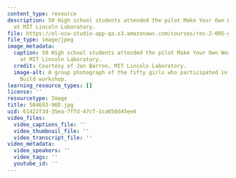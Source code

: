 ```yaml
---
content_type: resource
description: 50 High school students attended the pilot Make Your Own Wearables workshop
  at MIT Lincoln Laboratory.
file: https://ol-ocw-studio-app-qa.s3.amazonaws.com/courses/res-2-005-girls-who-build-make-your-own-wearables-workshop-spring-2015/61422f3d35ea7ffd47cf1ca658d45ee4_504693-96D.jpg
file_type: image/jpeg
image_metadata:
  caption: 50 High school students attended the pilot Make Your Own Wearables workshop
    at MIT Lincoln Laboratory.
  credit: Courtesy of Jon Barron, MIT Lincoln Laboratory.
  image-alt: A group photograph of the fifty girls who participated in the Girls Who
    Build workshop.
learning_resource_types: []
license: ''
resourcetype: Image
title: 504693-96D.jpg
uid: 61422f3d-35ea-7ffd-47cf-1ca658d45ee4
video_files:
  video_captions_file: ''
  video_thumbnail_file: ''
  video_transcript_file: ''
video_metadata:
  video_speakers: ''
  video_tags: ''
  youtube_id: ''
---
```

